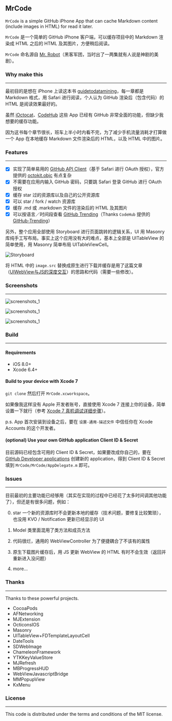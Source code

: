 MrCode
----

`MrCode` is a simple GitHub iPhone App that can cache Markdown content (include images in HTML) for read it later.

`MrCode` 是一个简单的 GitHub iPhone 客户端，可以缓存项目中的 Markdown 渲染成 HTML 之后的 HTML 及其图片，方便稍后阅读。

`MrCode` 命名源自 [Mr. Robot](https://movie.douban.com/subject/26290409/)（黑客军团，当时出了一两集就有人说是神剧的美剧）。

### Why make this
----

最初目的是想在 iPhone 上读这本书 [guidetodatamining](https://github.com/egrcc/guidetodatamining)，每一章都是 Markdown 格式，用 Safari 进行阅读，个人认为 GitHub 渲染后（包含代码）的 HTML 是阅读效果最好的。

虽然 [iOctocat](http://ioctocat.com)、[CodeHub](http://codehub-app.com) 这些 App 已经有 GitHub 非常全面的功能，但缺少我想要的缓存功能。

因为这书每个章节很长，班车上半小时内看不完，为了减少手机流量消耗才打算做一个 App 在本地缓存 Markdown 文件渲染后的 HTML，以及 HTML 中的图片。

### Features
----

- [x] 实现了简单易用的 [GitHub API Client](https://github.com/haolloyin/MrCode/tree/master/MrCode/GitHubAPIClient)（基于 Safari 进行 OAuth 授权），官方提供的 [octokit.objc](https://github.com/octokit/octokit.objc) 有点复杂
- [x] 不需要在应用内输入 GitHub 密码，只要跳 Safari 登录 GitHub 进行 OAuth 授权
- [x] 缓存 star 过的资源库以及自己的公开资源库
- [x] 可以 star / fork / watch 资源库
- [x] 缓存 .md 或 .markdown 文件的渲染后的 HTML 及其图片
- [x] 可以按语言／时间段查看 [GitHub Trending](http://github.com/trending)（Thanks `CodeHub` 提供的 [GitHub-Trending](https://github.com/thedillonb/GitHub-Trending)）

另外，整个应用全部使用 Storyboard 进行页面跳转的逻辑关系，UI 用 Masonry 库纯手工写布局。事实上这个应用没有大的难点，基本上全部是 UITableView 的简单使用，用 Masonry 简单布局 UITableViewCell。

![Storyboard](https://raw.githubusercontent.com/haolloyin/MrCode/master/Screenshots/MrCode_Storyboard.png)

将 HTML 中的 `image.src` 替换成原生进行下载并缓存是用了这篇文章（[UIWebView与JS的深度交互](http://kittenyang.com/webview-javascript-bridge/)）的思路和代码（需要一些修改）。

### Screenshots
----

![screenshots_1](https://raw.githubusercontent.com/haolloyin/MrCode/master/Screenshots/screenshots_1.jpg)

![screenshots_1](https://raw.githubusercontent.com/haolloyin/MrCode/master/Screenshots/screenshots_2.jpg)

![screenshots_1](https://raw.githubusercontent.com/haolloyin/MrCode/master/Screenshots/screenshots_3.jpg)


### Build
----

#### Requirements

- iOS 8.0+
- Xcode 6.4+

#### Build to your device with Xcode 7

`git clone` 然后打开 `MrCode.xcworkspace`。

如果像我这样没有 Apple 开发者账号，直接使用 Xcode 7 连接上你的设备，简单设置一下就行（参考 [Xcode 7 真机调试详细步骤](http://www.jianshu.com/p/fa5f90b61ad6)）。

p.s. App 首次安装到设备之后，要在 `设置-通用-描述文件` 中信任你在 Xcode Accounts 的这个开发者。

#### (optional) Use your own GitHub application Client ID & Secret 

目前源码已经包含可用的 Client ID & Secret，如果要改成你自己的，要在 [GitHub Developer applications](https://github.com/settings/developers) 创建新的 application，得到 Client ID & Secret 填到 `MrCode/MrCode/AppDelegate.m` 即可。

### Issues
----

目前最初的主要功能已经够用（其实在实现的过程中已经花了太多时间调其他功能了），但还是有很多问题，例如：

0. star 一个新的资源库时不会更新本地的缓存（技术问题，要修复比较繁琐），也没用 KVO / Notification 更新已经显示的 UI

1. Model 类里面混用了类方法和成员方法

2. 代码很烂，通用的 WebViewController 为了便捷耦合了不该有的属性

3. 原生下载图片缓存后，用 JS 更新 WebView 的 HTML 有时不会生效（返回并重新进入没问题）

4. more...


### Thanks
----

Thanks to these powerful projects.

- CocoaPods
- AFNetworking
- MJExtension
- OcticonsIOS
- Masonry
- UITableView+FDTemplateLayoutCell
- DateTools
- SDWebImage
- ChameleonFramework
- YTKKeyValueStore
- MJRefresh
- MBProgressHUD
- WebViewJavascriptBridge
- MMPopupView
- KxMenu

### License
----

This code is distributed under the terms and conditions of the MIT license.